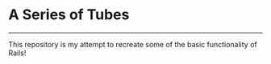 # A Series of Tubes
***
This repository is my attempt to recreate some of the basic functionality of Rails!
